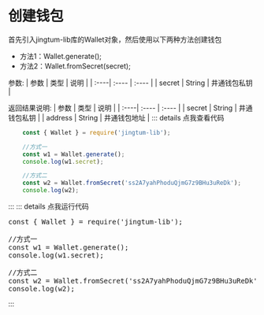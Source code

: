 # 创建钱包
首先引入jingtum-lib库的Wallet对象，然后使用以下两种方法创建钱包

- 方法1：Wallet.generate();
- 方法2：Wallet.fromSecret(secret);

参数:
| 参数 | 类型 | 说明 |
| :----| :---- | :---- |
| secret | String | 井通钱包私钥 |

返回结果说明:
| 参数 | 类型 | 说明 |
| :----| :---- | :---- |
| secret | String | 井通钱包私钥 |
| address | String | 井通钱包地址 |
::: details 点我查看代码
```js
    const { Wallet } = require('jingtum-lib');

    //方式一
    const w1 = Wallet.generate();
    console.log(w1.secret);

    //方式二
    const w2 = Wallet.fromSecret('ss2A7yahPhoduQjmG7z9BHu3uReDk');
    console.log(w2);
```
:::
::: details 点我运行代码
<pre class="code no_drop" id="code_createWallet">
const { Wallet } = require('jingtum-lib');

//方式一
const w1 = Wallet.generate();
console.log(w1.secret);

//方式二
const w2 = Wallet.fromSecret('ss2A7yahPhoduQjmG7z9BHu3uReDk');
console.log(w2);
</pre>
<runCode tid="code_createWallet" />
:::
